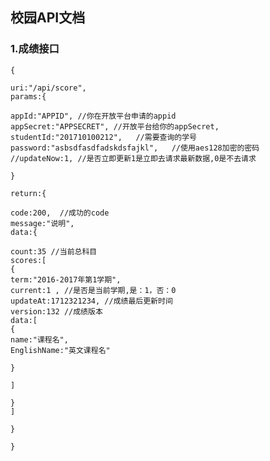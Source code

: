 ## 校园API文档


### 1.成绩接口

    {
    
    uri:"/api/score",
    params:{
    
    appId:"APPID", //你在开放平台申请的appid
    appSecret:"APPSECRET", //开放平台给你的appSecret,
    studentId:"201710100212",   //需要查询的学号
    password:"asbsdfasdfadskdsfajkl",   //使用aes128加密的密码
    //updateNow:1, //是否立即更新1是立即去请求最新数据,0是不去请求
    
    }
    
    return:{
    
    code:200,  //成功的code
    message:"说明",
    data:{
    
    count:35 //当前总科目
    scores:[
    {
    term:"2016-2017年第1学期",
    current:1 , //是否是当前学期,是：1，否：0
    updateAt:1712321234, //成绩最后更新时间
    version:132 //成绩版本
    data:[
    {
    name:"课程名",
    EnglishName:"英文课程名"
    
    }
    
    ]
    
    }
    ]
    
    }
    
    }